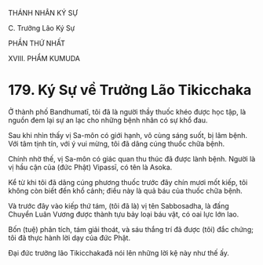 THÁNH NHÂN KÝ SỰ

C. Trưởng Lão Ký Sự

PHẦN THỨ NHẤT

XVIII. PHẨM KUMUDA

# 179. Ký Sự về Trưởng Lão Tikicchaka

Ở thành phố Bandhumatī, tôi đã là người thầy thuốc khéo được học tập, là nguồn đem lại sự an lạc cho những bệnh nhân có sự khổ đau.

Sau khi nhìn thấy vị Sa-môn có giới hạnh, vô cùng sáng suốt, bị lâm bệnh. Với tâm tịnh tín, với ý vui mừng, tôi đã dâng cúng thuốc chữa bệnh.

Chính nhờ thế, vị Sa-môn có giác quan thu thúc đã được lành bệnh. Người là vị hầu cận của (đức Phật) Vipassī, có tên là Asoka.

Kể từ khi tôi đã dâng cúng phương thuốc trước đây chín mươi mốt kiếp, tôi không còn biết đến khổ cảnh; điều này là quả báu của thuốc chữa bệnh.

Và trước đây vào kiếp thứ tám, (tôi đã là) vị tên Sabbosadha, là đấng Chuyển Luân Vương được thành tựu bảy loại báu vật, có oai lực lớn lao.

Bốn (tuệ) phân tích, tám giải thoát, và sáu thắng trí đã được (tôi) đắc chứng; tôi đã thực hành lời dạy của đức Phật.

Đại đức trưởng lão Tikicchakađã nói lên những lời kệ này như thế ấy.
